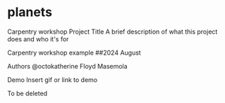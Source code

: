 # planets
Carpentry workshop
Project Title
A brief description of what this project does and who it's for

Carpentry workshop example ##2024 August

Authors
@octokatherine
Floyd Masemola

Demo
Insert gif or link to demo

To be deleted

